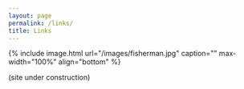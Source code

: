 ```yaml
---
layout: page
permalink: /links/
title: Links
---
```

{% include image.html url="/images/fisherman.jpg" caption="" max-width="100%" align="bottom" %} 

(site under construction)
